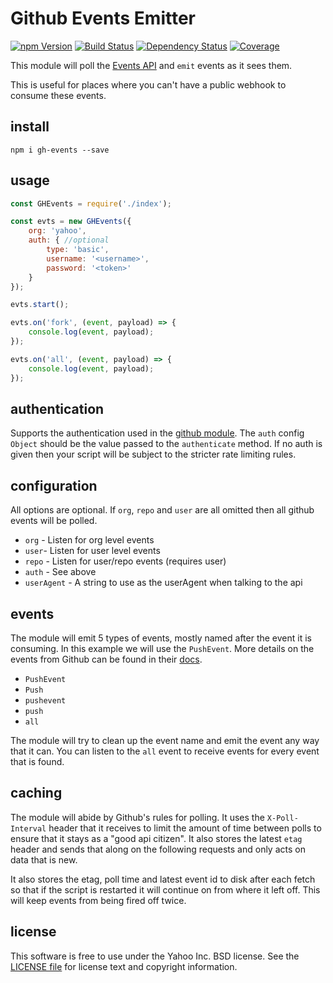 Github Events Emitter
=====================

[![npm Version][npm-badge]][npm]
[![Build Status][travis-badge]][travis]
[![Dependency Status][david-badge]][david]
[![Coverage][coveralls-badge]][coveralls]

This module will poll the [Events API](https://developer.github.com/v3/activity/events/) and `emit` events as it sees them.

This is useful for places where you can't have a public webhook to consume these events.

install
-------

`npm i gh-events --save`

usage
-----

```js
const GHEvents = require('./index');

const evts = new GHEvents({
    org: 'yahoo',
    auth: { //optional
        type: 'basic',
        username: '<username>',
        password: '<token>'
    }
});

evts.start();

evts.on('fork', (event, payload) => {
    console.log(event, payload);
});

evts.on('all', (event, payload) => {
    console.log(event, payload);
});
```

authentication
--------------

Supports the authentication used in the [github module](https://github.com/mikedeboer/node-github#authentication).
The `auth` config `Object` should be the value passed to the `authenticate` method. If no auth is given then your script
will be subject to the stricter rate limiting rules.

configuration
-------------

All options are optional. If `org`, `repo` and `user` are all omitted then all github events will be polled.

   * `org` - Listen for org level events
   * `user`- Listen for user level events
   * `repo` - Listen for user/repo events (requires user)
   * `auth` - See above
   * `userAgent` - A string to use as the userAgent when talking to the api

events
------

The module will emit 5 types of events, mostly named after the event it is consuming. In this example we will use the `PushEvent`.
More details on the events from Github can be found in their [docs](https://developer.github.com/v3/activity/events/types/).

   * `PushEvent`
   * `Push`
   * `pushevent`
   * `push`
   * `all`

The module will try to clean up the event name and emit the event any way that it can. You can listen to the `all` event to
receive events for every event that is found.

caching
-------

The module will abide by Github's rules for polling. It uses the `X-Poll-Interval` header that it receives to limit the amount 
of time between polls to ensure that it stays as a "good api citizen". It also stores the latest `etag` header and sends that
along on the following requests and only acts on data that is new.

It also stores the etag, poll time and latest event id to disk after each fetch so that if the script is restarted it will
continue on from where it left off. This will keep events from being fired off twice.

license
-------

This software is free to use under the Yahoo Inc. BSD license.
See the [LICENSE file][] for license text and copyright information.

[npm]: https://www.npmjs.org/package/gh-events
[npm-badge]: https://img.shields.io/npm/v/gh-events.svg?style=flat-square
[david]: https://david-dm.org/yahoo/gh-events
[david-badge]: https://img.shields.io/david/davglass/gh-events.svg?style=flat-square
[travis]: https://travis-ci.org/davglass/gh-events
[travis-badge]: https://img.shields.io/travis/davglass/gh-events/master.svg?style=flat-square
[LICENSE file]: https://github.com/davglass/gh-events/blob/master/LICENSE
[coveralls]: https://coveralls.io/github/davglass/gh-events?branch=master
[coveralls-badge]: https://img.shields.io/coveralls/davglass/gh-events/master.svg?style=flat-square
